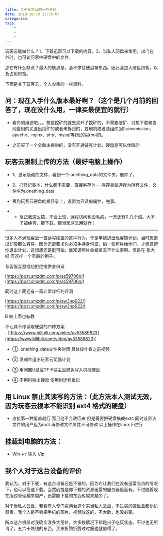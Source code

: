 ```yaml
---
title: 关于玩客云的一些资料
date: 2019-10-30 13:38:07
categories:
tags:
    -
    -
    -
---
```

玩客云能做什么？1、下载迅雷可以下载的内容。2、当私人网盘来使用，出门在外时，也可访问家中硬盘中的文件。

那它有什么缺点？最大的缺点是，会不停往硬盘存东西。因此会加大硬盘损耗，以及占用带宽。

下面是关于玩客云，个人收集的一些资料。

<!--more-->

## 问：现在入手什么版本最好啊？（这个是几个月前的回答了，现在没什么用，一律买最便宜的就行）

- 看你的用途吧。。。想要挖矿的就去买开了挖矿的，不需要挖矿、只想下载和当网盘用的买退出挖矿的或者未拆封的，要刷机或者装组件(如transmission、apache、nginx、php、mysql等)玩的买root的。

- 之前买了一个全新未拆封的，没有开通链克计划，硬盘是可以休眠的

## 玩客云限制上传的方法（最好电脑上操作）

- 1、显示隐藏的文件，看到一个.onething_data的文件夹，删除了。

- 2、打开记事本，什么都不需要，直接另存为---保存类型选择为所有文件，文件名为.onething_data

- 丢到玩客云硬盘的根目录上，设置为只读的属性，完事。

- - 反正我这么搞，不会上班，远程访问也没毛病，一天还有0.几个蛋。大不了被绝育，能下载，能当家庭云用就行！

----

很多人不满玩客云一直读写硬盘的这种行为，于是申请退出玩客链计划，当时想退出却没那么容易。因为迅雷要求你必须手持身份证，拍一张照片给他们，才愿意帮你退出计划。这想想还是挺可怕，谁知道照片会被拿去干什么事啊。但是在 张大妈 有这样一个有趣的例子。

与客服互怼成功拒绝提供身份证

[https://post.smzdm.com/p/az59706n/](https://post.smzdm.com/p/az59706n/)

同时这上面还有一篇非常详细的评测

[https://post.smzdm.com/p/aw3np922/](https://post.smzdm.com/p/aw3np922/)

B 站上面也有教

<span style="color: rgb(34, 34, 34);">不让其不停读取硬盘的四种方案（</span>[https://www.bilibili.com/video/av53589623](https://www.bilibili.com/video/av53589623)<span style="color: rgb(34, 34, 34);">）</span>

- <span style="color: rgb(34, 34, 34);">① .onething_data文件夹封闭 具体操作看之前视频</span>

- <span style="color: rgb(34, 34, 34);">② 发邮件退出玩客云奖励计划</span>

- <span style="color: rgb(34, 34, 34);">③ 用闲置U盘或TF卡做主盘避免写入机械硬盘</span>

- <span style="color: rgb(34, 34, 34);">④ 不用时弹出硬盘 使用时远程重启</span>

## 用 Linux 禁止其读写的方法：（此方法本人测试无效，因为玩客云根本不能识别 ext4 格式的硬盘）

- <span style="color: rgb(34, 34, 34);">直接第一种覆盖就行 而且他不会改回来 但是需要把硬盘搞成ext4 同时设置该文件的用户组为root 再修改文件属性不可修改 以上操作在linux下进行</span>

## 挂载到电脑的方法：

- Win + r 输入 //ip

## 我个人对于这台设备的评价

我认为，对于下载，有这台设备还是不错的，因为它让我们在没有迅雷会员的情况下，也可以高速下载。当然前提是你下载的资源迅雷的服务器里面有。不过随着现在版权管理越来越严，迅雷能下载的东西也越来越少了。

对于当私人云盘，我看有人专门买两台这个来当私人云盘，不过买的硬盘盒都比机器贵。我个人是不会把手机的图片、视频放这的，不太敢，也没必要。

所以这台机器对我确实没多大用处，大多数情况下都是出于吃灰状态。不过也无所谓了，五六十块钱的东西，买来折腾折腾过过瘾也就值得了。
